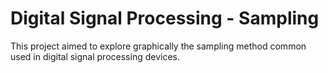# Digital Signal Processing - Sampling

This project aimed to explore graphically the sampling method common used in digital signal processing devices.
